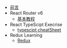 <!--
 * @Author: 盐焗乳鸽还要砂锅
 * @Date: 2022-04-02 10:27:57
 * @Description: 文件描述
-->

- [前言](/README.md)
- React Router v6
  - [基本教程](ReactRouterV6.md)
- React TypeScipt Execrise
  - [typescipt cheatSheet](ReactTypescript-cheatSheet.md)
- Redux Learning
  - [Redux](Redux.md)
